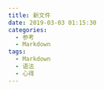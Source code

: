 ```yaml
---
title: 新文件
date: 2019-03-03 01:15:30
categories:
  - 参考
  - Markdown
tags: 
  - Markdown
  - 语法
  - 心得
---
```

